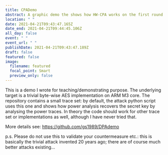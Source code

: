 ```yaml
---
title: CPADemo
abstract: A graphic demo the shows how HW-CPA works on the first round of AES
location: " "
date: 2021-04-21T09:43:47.165Z
date_end: 2021-04-21T09:44:45.106Z
all_day: false
event: " "
event_url: " "
publishDate: 2021-04-21T09:43:47.189Z
draft: false
featured: false
image:
  filename: featured
  focal_point: Smart
  preview_only: false
---
```

This is a demo I wrote for teaching/demonstrating purpose. The underlying target is a trivial byte-wise AES implementation on ARM M3 core. The repository contains a small trace set: by default, the attack python script uses this one and shows how power analysis recovers the secret key by analysing the power traces. In theory the code should work for other trace set or implementations as well, although I have never tried that.

More details see: https://github.com/gs1989/DPAdemo

p.s. Please do not use this to validate your countermeasure etc.: this is basically the trivial attack invented 20 years ago; there are of course much better attacks existing...